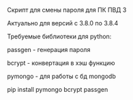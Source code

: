 Скрипт для смены  пароля для ПК ПВД 3

Актуально для версий с 3.8.0 по 3.8.4

Требуемые библиотеки для python:

  passgen - генерация пароля
  
  bcrypt - конвертация в хэш функцию 
  
  pymongo - для работы с бд mongodb

pip install pymongo bcrypt passgen
